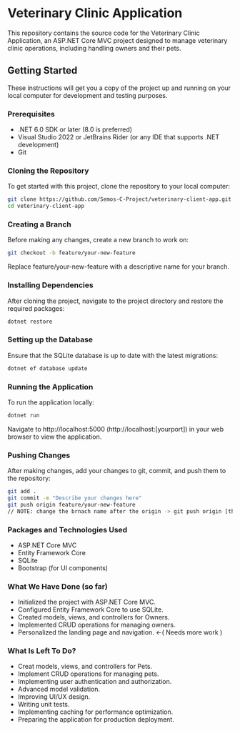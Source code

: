 # Veterinary Clinic Application

This repository contains the source code for the Veterinary Clinic Application, an ASP.NET Core MVC project designed to manage veterinary clinic operations, including handling owners and their pets.

## Getting Started

These instructions will get you a copy of the project up and running on your local computer for development and testing purposes.

### Prerequisites

- .NET 6.0 SDK or later (8.0 is preferred) 
- Visual Studio 2022 or JetBrains Rider (or any IDE that supports .NET development)
- Git

### Cloning the Repository

To get started with this project, clone the repository to your local computer:

```bash
git clone https://github.com/Semos-C-Project/veterinary-client-app.git
cd veterinary-client-app
```

### Creating a Branch

Before making any changes, create a new branch to work on:

```bash 
git checkout -b feature/your-new-feature
```
Replace feature/your-new-feature with a descriptive name for your branch.

### Installing Dependencies

After cloning the project, navigate to the project directory and restore the required packages:

```bash 
dotnet restore
```

### Setting up the Database

Ensure that the SQLite database is up to date with the latest migrations:

```bash 
dotnet ef database update
```

### Running the Application

To run the application locally:

```bash
dotnet run
```

Navigate to http://localhost:5000 (http://localhost:[yourport]) in your web browser to view the application.

### Pushing Changes

After making changes, add your changes to git, commit, and push them to the repository:

```bash
git add .
git commit -m "Describe your changes here"
git push origin feature/your-new-feature
// NOTE: change the brnach name after the origin -> git push origin [the branch name you created]
```

### Packages and Technologies Used

- ASP.NET Core MVC
- Entity Framework Core
- SQLite
- Bootstrap (for UI components)

### What We Have Done (so far)

- Initialized the project with ASP.NET Core MVC.
- Configured Entity Framework Core to use SQLite.
- Created models, views, and controllers for Owners.
- Implemented CRUD operations for managing owners.
- Personalized the landing page and navigation. <-( Needs more work )

### What Is Left To Do?

- Creat models, views, and controllers for Pets.
- Implement CRUD operations for managing pets.
- Implementing user authentication and authorization.
- Advanced model validation.
- Improving UI/UX design.
- Writing unit tests.
- Implementing caching for performance optimization.
- Preparing the application for production deployment.
